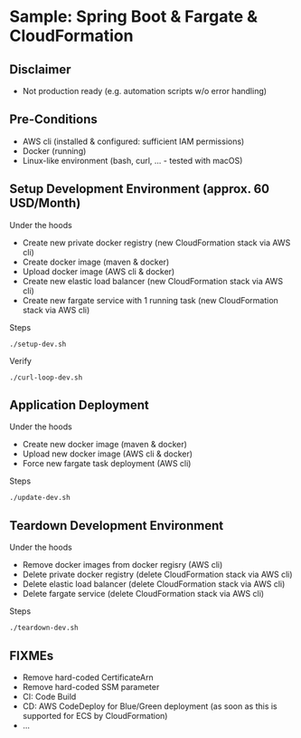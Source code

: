 # Sample: Spring Boot & Fargate & CloudFormation

## Disclaimer

- Not production ready (e.g. automation scripts w/o error handling)

## Pre-Conditions

- AWS cli (installed & configured: sufficient IAM permissions)
- Docker (running)
- Linux-like environment (bash, curl, ... - tested with macOS)

## Setup Development Environment (approx. 60 USD/Month)

Under the hoods

- Create new private docker registry (new CloudFormation stack via AWS cli)
- Create docker image (maven & docker)
- Upload docker image (AWS cli & docker)
- Create new elastic load balancer (new CloudFormation stack via AWS cli)
- Create new fargate service with 1 running task (new CloudFormation stack via AWS cli)

Steps

    ./setup-dev.sh

Verify

    ./curl-loop-dev.sh

## Application Deployment

Under the hoods

- Create new docker image (maven & docker)
- Upload new docker image (AWS cli & docker)
- Force new fargate task deployment (AWS cli)

Steps

    ./update-dev.sh

## Teardown Development Environment

Under the hoods

- Remove docker images from docker regisry (AWS cli)
- Delete private docker registry (delete CloudFormation stack via AWS cli)
- Delete elastic load balancer (delete CloudFormation stack via AWS cli)
- Delete fargate service (delete CloudFormation stack via AWS cli)

Steps

    ./teardown-dev.sh

## FIXMEs

- Remove hard-coded CertificateArn
- Remove hard-coded SSM parameter
- CI: Code Build
- CD: AWS CodeDeploy for Blue/Green deployment (as soon as this is supported for ECS by CloudFormation)
- ...
